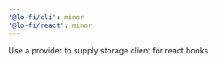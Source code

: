 ```yaml
---
'@lo-fi/cli': minor
'@lo-fi/react': minor
---
```


Use a provider to supply storage client for react hooks
